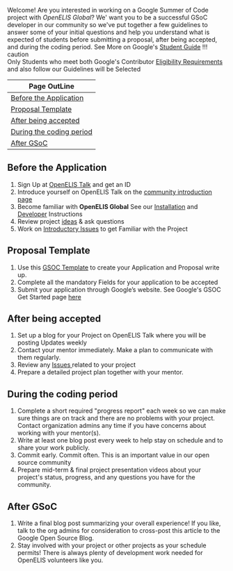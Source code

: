 Welcome! Are you interested in working on a Google Summer of Code project with
_OpenELIS Global_? We' want you to be a successful GSoC developer in our
community so we've put together a few guidelines to answer some of your initial
questions and help you understand what is expected of students before submitting
a proposal, after being accepted, and during the coding period. See More on
Google's [Student Guide](https://google.github.io/gsocguides/student/) !!!
caution  
 Only Students who meet both Google's Contributor [Eligibility Requirements](https://summerofcode.withgoogle.com/rules)
and also follow our Guidelines will be Selected

| Page OutLine                                          |
| ----------------------------------------------------- |
| [Before the Application](#before-the-application)     |
| [Proposal Template](#proposal-template)               |
| [After being accepted](#after-being-accepted)         |
| [During the coding period](#during-the-coding-period) |
| [After GSoC](#after-gsoc)                             |

## Before the Application

1.  Sign Up at [OpenELIS Talk](https://talk.openelis-global.org/) and get an ID
1.  Introduce yourself on OpenELIS Talk on the
    [community introduction page](https://talk.openelis-global.org/t/welcome-please-introduce-yourself/155/8)
1.  Become familiar with **OpenELIS Global** See our
    [Installation](https://docs.openelis-global.org/en/latest/install/) and
    [Developer](https://docs.openelis-global.org/en/latest/dev_setup/)
    Instructions
1.  Review project [ideas](./gsoc.md) & ask questions
1.  Work on [Introductory Issues](https://github.com/orgs/I-TECH-UW/projects/6)
    to get Familiar with the Project

## Proposal Template

1.  Use this
    [GSOC Template](https://docs.google.com/document/d/1LaBPJluKTRhfRyV-nnHgow3oXgyLrrpI6_v835TuPHU/edit?usp=drive_link)
    to create your Application and Proposal write up.
1.  Complete all the mandatory Fields for your application to be accepted
1.  Submit your application through Google’s website. See Google's GSOC Get
    Started page [here](https://summerofcode.withgoogle.com/get-started/)

## After being accepted

1. Set up a blog for your Project on OpenELIS Talk where you will be posting
   Updates weekly
1. Contact your mentor immediately. Make a plan to communicate with them
   regularly.
1. Review any [Issues ](https://github.com/orgs/I-TECH-UW/projects/3) related to
   your project
1. Prepare a detailed project plan together with your mentor.

## During the coding period

1. Complete a short required "progress report" each week so we can make sure
   things are on track and there are no problems with your project. Contact
   organization admins any time if you have concerns about working with your
   mentor(s).
1. Write at least one blog post every week to help stay on schedule and to share
   your work publicly.
1. Commit early. Commit often. This is an important value in our open source
   community
1. Prepare mid-term & final project presentation videos about your project's
   status, progress, and any questions you have for the community.

## After GSoC

1. Write a final blog post summarizing your overall experience! If you like,
   talk to the org admins for consideration to cross-post this article to the
   Google Open Source Blog.
1. Stay involved with your project or other projects as your schedule permits!
   There is always plenty of development work needed for OpenELIS volunteers
   like you.
